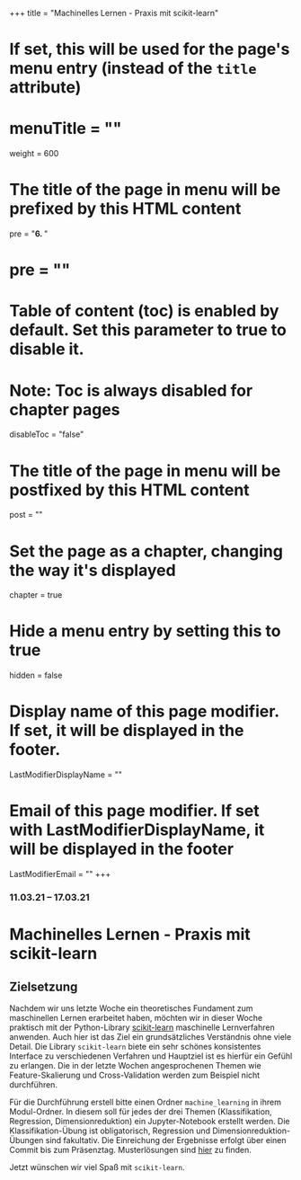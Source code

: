 +++
title = "Machinelles Lernen - Praxis mit scikit-learn"
# If set, this will be used for the page's menu entry (instead of the `title` attribute)
# menuTitle = ""
weight = 600
# The title of the page in menu will be prefixed by this HTML content
 pre = "<b>6. </b>"
# pre = "<i class='fab fa-github'></i>"
# Table of content (toc) is enabled by default. Set this parameter to true to disable it.
# Note: Toc is always disabled for chapter pages
disableToc = "false"

# The title of the page in menu will be postfixed by this HTML content
post = ""
# Set the page as a chapter, changing the way it's displayed
chapter = true
# Hide a menu entry by setting this to true
hidden = false
# Display name of this page modifier. If set, it will be displayed in the footer.
LastModifierDisplayName = ""
# Email of this page modifier. If set with LastModifierDisplayName, it will be displayed in the footer
LastModifierEmail = ""
+++


### 11.03.21 – 17.03.21

# Machinelles Lernen - Praxis mit scikit-learn

## Zielsetzung

Nachdem wir uns letzte Woche ein theoretisches Fundament zum
maschinellen Lernen erarbeitet haben, möchten wir in dieser Woche
praktisch mit der Python-Library
[scikit-learn](https://scikit-learn.org) maschinelle Lernverfahren
anwenden. Auch hier ist das Ziel ein grundsätzliches Verständnis ohne
viele Detail. Die Library `scikit-learn` biete ein sehr schönes
konsistentes Interface zu verschiedenen Verfahren und Hauptziel ist es
hierfür ein Gefühl zu erlangen. Die in der letzte Wochen
angesprochenen Themen wie Feature-Skalierung und Cross-Validation
werden zum Beispiel nicht durchführen.

Für die Durchführung erstell bitte einen Ordner `machine_learning` in
ihrem Modul-Ordner. In diesem soll für jedes der drei Themen
(Klassifikation, Regression, Dimensionreduktion) ein Jupyter-Notebook
erstellt werden. Die Klassifikation-Übung ist obligatorisch,
Regression und Dimensionreduktion-Übungen sind fakultativ. Die
Einreichung der Ergebnisse erfolgt über einen Commit bis zum
Präsenztag. Musterlösungen sind [hier](./solutions) zu finden.

Jetzt wünschen wir viel Spaß mit `scikit-learn`.
